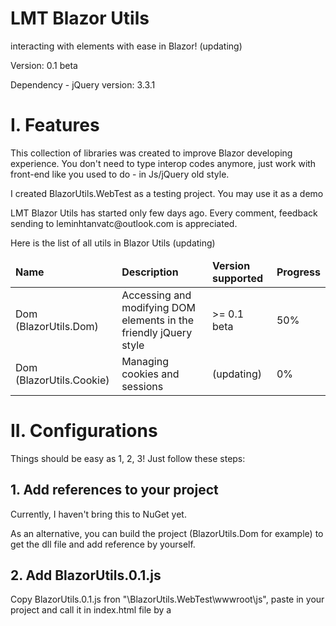 # LMT Blazor Utils
interacting with elements with ease in Blazor! (updating)

<p>Version: 0.1 beta</p>
<p>Dependency - jQuery version: 3.3.1</p>

<h1>I. Features</h1>

<p>This collection of libraries was created to improve Blazor developing experience. You don't need to type interop codes anymore, just work with front-end like you used to do - in Js/jQuery old style.</p>

<p>I created BlazorUtils.WebTest as a testing project. You may use it as a demo</p>

<p>LMT Blazor Utils has started only few days ago. Every comment, feedback sending to leminhtanvatc@outlook.com is appreciated.</p>
<p>Here is the list of all utils in Blazor Utils (updating)</p>

<table>
<thead>
  <tr>
    <td><b>Name</b></td>
    <td><b>Description</b></td>
    <td><b>Version supported</b></td>
    <td><b>Progress</b></td>
  </tr>
  </thead>
  <tbody>
    <tr>
      <td>Dom (BlazorUtils.Dom)</td>
      <td>Accessing and modifying DOM elements in the friendly jQuery style</td>
      <td>>= 0.1 beta</td>
      <td>50%</td>
    </tr>
        <tr>
      <td>Dom (BlazorUtils.Cookie)</td>
      <td>Managing cookies and sessions</td>
      <td>(updating)</td>
      <td>0%</td>
    </tr>
    </tody>
</table>

<h1>II. Configurations</h1>
Things should be easy as 1, 2, 3! Just follow these steps: 
<h2>1. Add references to your project</h2>
<p>Currently, I haven't bring this to NuGet yet.</p>
<p>As an alternative, you can build the project (BlazorUtils.Dom for example) to get the dll file and add reference by yourself.</p>

<h2>2. Add BlazorUtils.0.1.js</h2>
<p>Copy BlazorUtils.0.1.js fron "\BlazorUtils.WebTest\wwwroot\js", paste in your project and call it in index.html file by a <script> tag. Then, call BlazorBoot() in body's onload attribute.</p>
<p><b>Warning: You must add jQuery if you haven't done it yet!</b></p>

<h2>3. Add this line to _ViewImports.cshtml</h2>
<p>@using static BlazorUtils.Dom.DomUtil</p>
<p>This will help you call our API faster, without calling DomUtil over and over again.</p>
